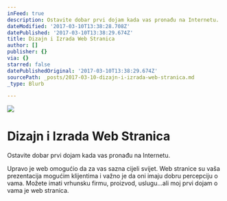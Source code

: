 ```yaml
---
inFeed: true
description: Ostavite dobar prvi dojam kada vas pronađu na Internetu.
dateModified: '2017-03-10T13:38:28.708Z'
datePublished: '2017-03-10T13:38:29.674Z'
title: Dizajn i Izrada Web Stranica
author: []
publisher: {}
via: {}
starred: false
datePublishedOriginal: '2017-03-10T13:38:29.674Z'
sourcePath: _posts/2017-03-10-dizajn-i-izrada-web-stranica.md
_type: Blurb

---
```

![](https://the-grid-user-content.s3-us-west-2.amazonaws.com/2a493481-1e5c-4450-9887-0bb51a0d8847.jpg)

# Dizajn i Izrada Web Stranica

Ostavite dobar prvi dojam kada vas pronađu na Internetu.

Upravo je web omogućio da za vas sazna cijeli svijet. Web stranice su vaša prezentacija mogućim klijentima i važno je da oni imaju dobru percepciju o vama. Možete imati vrhunsku firmu, proizvod, uslugu...ali moj prvi dojam o vama je web stranica.